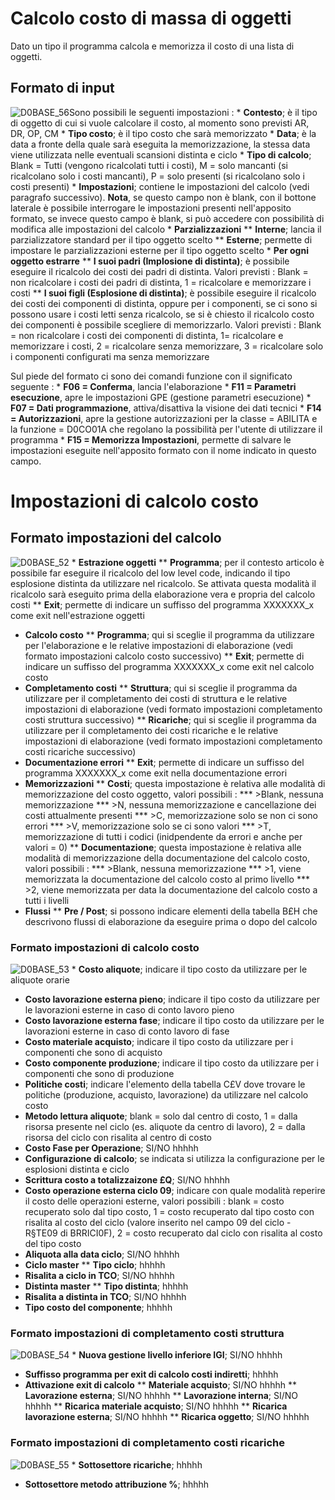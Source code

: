 # Calcolo costo di massa di oggetti
Dato un tipo il programma calcola e memorizza il costo di una lista di oggetti.

## Formato di input
![D0BASE_56](http://localhost:3000/immagini/MBDOC_OGG-P_D0CO01B/D0BASE_56.png)Sono possibili le seguenti impostazioni : 
 \* **Contesto**; è il tipo di oggetto di cui si vuole calcolare il costo, al momento sono previsti AR, DR, OP, CM
 \* **Tipo costo**; è il tipo costo che sarà memorizzato
 \* **Data**; è la data a fronte della quale sarà eseguita la memorizzazione, la stessa data viene utilizzata nelle eventuali scansioni distinta e ciclo
 \* **Tipo di calcolo**; Blank = Tutti (vengono ricalcolati tutti i costi), M = solo mancanti (si ricalcolano solo i costi mancanti), P = solo presenti (si ricalcolano solo i costi presenti)
 \* **Impostazioni**; contiene le impostazioni del calcolo (vedi paragrafo successivo). **Nota**, se questo campo non è blank, con il bottone laterale è possibile interrogare le impostazioni presenti nell'apposito formato, se invece questo campo è blank, si può accedere con possibilità di modifica alle impostazioni del calcolo
 \* **Parzializzazioni**
 \*\* __Interne__; lancia il parzializzatore standard per il tipo oggetto scelto
 \*\* __Esterne__; permette di impostare le parzializzazioni esterne per il tipo oggetto scelto
 \* **Per ogni oggetto estrarre**
 \*\* __I suoi padri (Implosione di distinta)__; è possibile eseguire il ricalcolo dei costi dei padri di distinta. Valori previsti :  Blank = non ricalcolare i costi dei padri di distinta, 1 = ricalcolare e memorizzare i costi
 \*\* __I suoi figli (Esplosione di distinta)__; è possibile eseguire il ricalcolo dei costi dei componenti di distinta, oppure per i componenti, se ci sono si possono usare i costi letti senza ricalcolo, se si è chiesto il ricalcolo costo dei componenti è possibile scegliere di memorizzarlo. Valori previsti :  Blank = non ricalcolare i costi dei componenti di distinta, 1= ricalcolare e memorizzare i costi, 2 = ricalcolare senza memorizzare, 3 = ricalcolare solo i componenti configurati ma senza memorizzare

Sul piede del formato ci sono dei comandi funzione con il significato seguente : 
 \* **F06 = Conferma**, lancia l'elaborazione
 \* **F11 = Parametri esecuzione**, apre le impostazioni GPE (gestione parametri esecuzione)
 \* **F07 = Dati programmazione**, attiva/disattiva la visione dei dati tecnici
 \* **F14 = Autorizzazioni**, apre la gestione autorizzazioni per la classe = ABILITA e la funzione = D0CO01A che regolano la possibilità per l'utente di utilizzare il programma
 \* **F15 = Memorizza Impostazioni**, permette di salvare le impostazioni eseguite nell'apposito formato con il nome indicato in questo campo.

# Impostazioni di calcolo costo
## Formato impostazioni del calcolo
![D0BASE_52](http://localhost:3000/immagini/MBDOC_OGG-P_D0CO01I/D0BASE_52.png) * **Estrazione oggetti**
 ** __Programma__; per il contesto articolo è possibile far eseguire il ricalcolo del low level code, indicando il tipo esplosione distinta da utilizzare nel ricalcolo. Se attivata questa modalità il ricalcolo sarà eseguito prima della elaborazione vera e propria del calcolo costi
 ** __Exit__; permette di indicare un suffisso del programma XXXXXXX_x come exit nell'estrazione oggetti
 * **Calcolo costo**
 ** __Programma__; qui si sceglie il programma da utilizzare per l'elaborazione e le relative impostazioni di elaborazione (vedi formato impostazioni calcolo costo successivo)
 ** __Exit__; permette di indicare un suffisso del programma XXXXXXX_x come exit nel calcolo costo
 * **Completamento costi**
 ** __Struttura__; qui si sceglie il programma da utilizzare per il completamento dei costi di struttura e le relative impostazioni di elaborazione (vedi formato impostazioni completamento costi struttura successivo)
 ** __Ricariche__; qui si sceglie il programma da utilizzare per il completamento dei costi ricariche e le relative impostazioni di elaborazione (vedi formato impostazioni completamento costi ricariche successivo)
 * **Documentazione errori**
 ** __Exit__; permette di indicare un suffisso del programma XXXXXXX_x come exit nella documentazione errori
 * **Memorizzazioni**
 ** __Costi__; questa impostazione è relativa alle modalità di memorizzazione del costo oggetto, valori possibili : 
 *** >Blank, nessuna memorizzazione
 *** >N, nessuna memorizzazione e cancellazione dei costi attualmente presenti
 *** >C, memorizzazione solo se non ci sono errori
 *** >V, memorizzazione solo se ci sono valori
 *** >T, memorizzazione di tutti i codici (inidpendente da errori e anche per valori = 0)
 ** __Documentazione__; questa impostazione è relativa alle modalità di memorizzazione della documentazione del calcolo costo, valori possibili : 
 *** >Blank, nessuna memorizzazione
 *** >1, viene memorizzata la documentazione del calcolo costo al primo livello
 *** >2, viene memorizzata per data la documentazione del calcolo costo a tutti i livelli
 * **Flussi**
 ** __Pre / Post__; si possono indicare elementi della tabella B£H che descrivono flussi di elaborazione da eseguire prima o dopo del calcolo

### Formato impostazioni di calcolo costo
![D0BASE_53](http://localhost:3000/immagini/MBDOC_OGG-P_D0CO01I/D0BASE_53.png) * **Costo aliquote**; indicare il tipo costo da utilizzare per le aliquote orarie
 * **Costo lavorazione esterna pieno**; indicare il tipo costo da utilizzare per le lavorazioni esterne in caso di conto lavoro pieno
 * **Costo lavorazione esterna fase**; indicare il tipo costo da utilizzare per le lavorazioni esterne in caso di conto lavoro di fase
 * **Costo materiale acquisto**; indicare il tipo costo da utilizzare per i componenti che sono di acquisto
 * **Costo componente produzione**; indicare il tipo costo da utilizzare per i componenti che sono di produzione
 * **Politiche costi**; indicare l'elemento della tabella C£V dove trovare le politiche (produzione, acquisto, lavorazione) da utilizzare nel calcolo costo
 * **Metodo lettura aliquote**; blank = solo dal centro di costo, 1 = dalla risorsa presente nel ciclo (es. aliquote da centro di lavoro), 2 = dalla risorsa del ciclo con risalita al centro di costo
 * **Costo Fase per Operazione**; SI/NO hhhhh
 * **Configurazione di calcolo**; se indicata si utilizza la configurazione per le esplosioni distinta e ciclo
 * **Scrittura costo a totalizzaizone £Q**; SI/NO hhhhh
 * **Costo operazione esterna ciclo 09**; indicare con quale modalità reperire il costo delle operazioni esterne, valori possibili :  blank =  costo recuperato solo dal tipo costo, 1 = costo recuperato dal tipo costo con risalita al costo del ciclo (valore inserito nel campo 09 del ciclo  - R§TE09 di BRRICI0F), 2 = costo recuperato dal ciclo con risalita al costo del tipo costo
 * **Aliquota alla data ciclo**; SI/NO hhhhh
 * **Ciclo master**
 ** __Tipo ciclo__; hhhhh
 * **Risalita a ciclo in TCO**; SI/NO hhhhh
 * **Distinta master**
 ** __Tipo distinta__; hhhhh
 * **Risalita a distinta in TCO**; SI/NO hhhhh
 * **Tipo costo del componente**; hhhhh

### Formato impostazioni di completamento costi struttura
![D0BASE_54](http://localhost:3000/immagini/MBDOC_OGG-P_D0CO01I/D0BASE_54.png) * **Nuova gestione livello inferiore IGI**;  SI/NO hhhhh
 * **Suffisso programma per exit di calcolo costi indiretti**; hhhhh
 * **Attivazione exit di calcolo**
 ** __Materiale acquisto__;  SI/NO hhhhh
 ** __Lavorazione esterna__;  SI/NO hhhhh
 ** __Lavorazione interna__;  SI/NO hhhhh
 ** __Ricarica materiale acquisto__;  SI/NO hhhhh
 ** __Ricarica lavorazione esterna__;  SI/NO hhhhh
 ** __Ricarica oggetto__;  SI/NO hhhhh

### Formato impostazioni di completamento costi ricariche
![D0BASE_55](http://localhost:3000/immagini/MBDOC_OGG-P_D0CO01I/D0BASE_55.png) * **Sottosettore ricariche**;  hhhhh
 * **Sottosettore metodo attribuzione %**;  hhhhh
